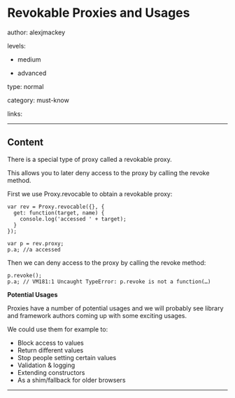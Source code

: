 # Revokable Proxies and Usages
author: alexjmackey

levels:

  - medium

  - advanced

type: normal

category: must-know

links:

---
## Content

There is a special type of proxy called a revokable proxy. 

This allows you to later deny access to the proxy by calling the revoke method.

First we use Proxy.revocable to obtain a revokable proxy:

```
var rev = Proxy.revocable({}, {
  get: function(target, name) {
    console.log('accessed ' + target);
  }
});

var p = rev.proxy;
p.a; //a accessed
```

Then we can deny access to the proxy by calling the revoke method:
```
p.revoke();
p.a; // VM181:1 Uncaught TypeError: p.revoke is not a function(…)
```

**Potential Usages**

Proxies have a number of potential usages and we will probably see library and framework authors coming up with some exciting usages.

We could use them for example to:

* Block access to values 
* Return different values
* Stop people setting certain values 
* Validation & logging
* Extending constructors
* As a shim/fallback for older browsers


---